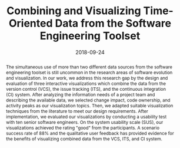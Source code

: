 ---
abstract: The simultaneous use of more than two different data sources from the software
  engineering toolset is still uncommon in the research areas of software evolution
  and visualization. In our work, we address this research gap by the design and evaluation
  of three interactive visualizations which combine the data from the version control
  (VCS), the issue tracking (ITS), and the continuous integration (CI) system. After
  analyzing the information needs of a project team and describing the available data,
  we selected change impact, code ownership, and activity peaks as our visualization
  topics. Then, we adapted suitable visualization techniques from the literature to
  meet our design requirements. After implementation, we evaluated our visualizations
  by conducting a usability test with ten senior software engineers. On the system
  usability scale (SUS), our visualizations achieved the rating "good" from the participants.
  A scenario success rate of 88% and the qualitative user feedback has provided evidence
  for the benefits of visualizing combined data from the VCS, ITS, and CI system.
authors:
- Johann Grabner
- Roman Decker
- Thomas Artner
- Mario Bernhart
- Thomas Grechenig
date: '2018-09-24'
featured: false
links:
- name: Publik
  url: https://publik.tuwien.ac.at/showentry.php?ID=277474&lang=2
publication: 'Talk: Sixth IEEE Working Conference on Software Visualization (VISSOFT
  2018), Madrid, Spanien; 09-24-2018 - 09-25-2018; in: "Proceedings of the 2018 IEEE
  Working Conference on Software Visualization (VISSOFT)", IEEE Computer Society,
  (2018), ISBN: 978-1-5386-8292-0; 76 - 86'
publication_types:
- '1'
publishDate: '2018-09-24'
title: Combining and Visualizing Time-Oriented Data from the Software Engineering
  Toolset
url_pdf: ''
---